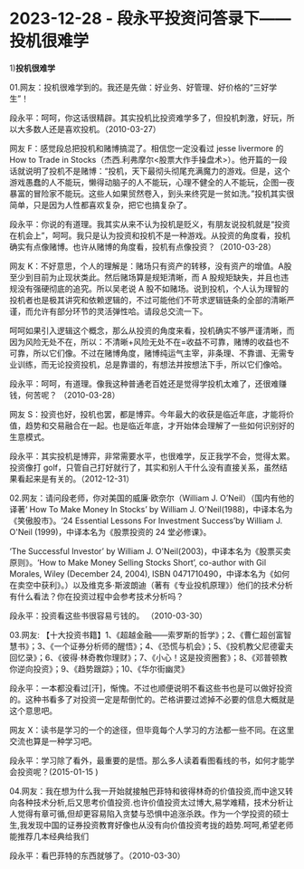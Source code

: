 # 2023-12-28 - 段永平投资问答录下——投机很难学

1)**投机很难学**

01.网友：投机很难学到的。我还是先做：好业务、好管理、好价格的“三好学生”！

段永平：呵呵，你这话很精辟。其实投机比投资难学多了，但投机刺激，好玩，所以大多数人还是喜欢投机。（2010-03-27）

网友 F：感觉段总把投机和赌博搞混了。相信您一定没看过 jesse livermore 的How to Trade in Stocks（杰西.利弗摩尔<股票大作手操盘术>）。他开篇的一段话就说明了投机不是赌博：“投机，天下最彻头彻尾充满魔力的游戏。但是，这个游戏愚蠢的人不能玩，懒得动脑子的人不能玩，心理不健全的人不能玩，企图一夜暴富的冒险家不能玩。这些人如果贸然卷入，到头来终究是一贫如洗。”投机其实很简单，只是因为人性都喜欢复杂，把它也搞复杂了。

段永平：你说的有道理。我其实从来不认为投机是贬义，有朋友说投机就是“投资在机会上”，呵呵。我只是认为投资和投机不是一种游戏。从投资的角度看，投机确实有点像赌博。也许从赌博的角度看，投机有点像投资？（2010-03-28）

网友 K：不好意思，个人的理解是：赌场只有资产的转移，没有资产的增值。A股至少到目前为止现状类此。然后赌场算是规矩清晰，而 A 股规矩缺失，并且也违规没有强硬彻底的追究。所以吴老说 A 股不如赌场。说到投机，个人认为理智的投机者也是极其讲究和依赖逻辑的，不过可能他们不苛求逻辑链条的全部的清晰严谨，而允许有部分环节的灵活弹性哈。请段总交流一下。

呵呵如果引入逻辑这个概念，那么从投资的角度来看，投机确实不够严谨清晰，而因为风险无处不在，所以：不清晰+风险无处不在=收益不可靠，赌博的收益也不可靠，所以它们像。不过在赌博角度，赌博纯运气主宰，非条理、不靠谱、无需专业训练，而无论投资投机，总是靠谱的，有想法并按想法下手，所以它们像哈。

段永平：呵呵，有道理。像我这种普通老百姓还是觉得学投机太难了，还很难赚钱，何苦呢？ （2010-03-28）

网友 S：投资也好，投机也罢，都是博弈。今年最大的收获是临近年底，才能将价值，趋势和交易融合在一起。也是临近年底，才开始体会理解了一些如何识别好的生意模式。

段永平：其实投机是博弈，非常需要水平，也很难学，反正我学不会，觉得太累。投资像打 golf，只管自己打好就行了，其实和别人干什么没有直接关系，虽然结果看起来是有关的。（2012-12-31）

02.网友：请问段老师，你对美国的威廉·欧奈尔（William J. O’Neil）（国内有他的译著‘ How To Make Money In Stocks’ by William J. O'Neil(1988)，中译本名为《笑傲股市》。‘24 Essential Lessons For Investment Success’by William J. O'Neil (1999)，中译本名为《股票投资的 24 堂必修课》。

‘The Successful Investor’ by William J. O'Neil(2003)，中译本名为《股票买卖原则》。‘How to Make Money Selling Stocks Short’, co-author with Gil Morales, Wiley (December 24, 2004), ISBN 0471710490，中译本名为《如何在卖空中获利》。）以及维克多·斯波朗迪（著有《专业投机原理》）他们的技术分析有什么看法？你在投资过程中会参考技术分析吗？

段永平：投资看这些书很容易亏钱的。 （2010-03-30）

03.网友: 【十大投资书籍】1、《超越金融——索罗斯的哲学》；2、《曹仁超创富智慧书》；3、《一个证券分析师的醒悟》；4、《恐慌与机会》；5、《投机教父尼德霍夫回忆录》；6、《彼得·林奇教你理财》；7、《小心！这是投资圈套》；8、《邓普顿教你逆向投资》；9、《趋势跟踪》；10、《华尔街幽灵》

段永平：一本都没看过[汗]，惭愧。不过也顺便说明不看这些书也是可以做好投资的。这种书看多了对投资一定是帮倒忙的。芒格讲要过滤掉不必要的信息大概就是这个意思吧。

网友 X：读书是学习的一个的途径，但毕竟每个人学习的方法都一些不同。在这里交流也算是一种学习吧。

段永平：学习除了看外，最重要的是悟。那么多人读着看图看线的书，如何才能学会投资呢？(2015-01-15 )

04.网友：我在想为什么我一开始就接触巴菲特和彼得林奇的价值投资,而中途又转向各种技术分析,后又思考价值投资.也许价值投资太过博大,易学难精，技术分析让人觉得有章可循,但却更容易陷入贪婪与恐惧中追涨杀跌。作为一个学投资的硕士生,我发现中国的证券投资教育好像也从没有向价值投资考拢的趋势.呵呵,希望老师能推荐几本经典给我们

段永平：看巴菲特的东西就够了。（2010-03-30）